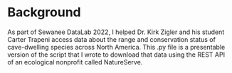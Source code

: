 # Background
As part of Sewanee DataLab 2022, I helped Dr. Kirk Zigler and his student Carter Trapeni access data about the range and conservation status of cave-dwelling species across North America. This .py file is a presentable version of the script that I wrote to download that data using the REST API of an ecological nonprofit called NatureServe.
